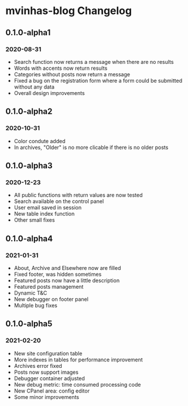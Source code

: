 # mvinhas-blog Changelog

## 0.1.0-alpha1
### 2020-08-31
- Search function now returns a message when there are no results
- Words with accents now return results
- Categories without posts now return a message
- Fixed a bug on the registration form where a form could be submitted without any data
- Overall design improvements

## 0.1.0-alpha2
### 2020-10-31
- Color condute added
- In archives, "Older" is no more clicable if there is no older posts

## 0.1.0-alpha3
### 2020-12-23
- All public functions with return values are now tested
- Search available on the control panel
- User email saved in session
- New table index function
- Other small fixes

## 0.1.0-alpha4
### 2021-01-31
- About, Archive and Elsewhere now are filled
- Fixed footer, was hidden sometimes
- Featured posts now have a little description
- Featured posts management
- Dynamic T&C
- New debugger on footer panel
- Multiple bug fixes

## 0.1.0-alpha5
### 2021-02-20
- New site configuration table
- More indexes in tables for performance improvement
- Archives error fixed
- Posts now support images
- Debugger container adjusted
- New debug metric: time consumed processing code
- New CPanel area: config editor
- Some minor improvements